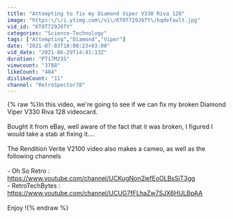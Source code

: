 ```yaml
---
title: "Attempting to fix my Diamond Viper V330 Riva 128"
image: "https:\/\/i.ytimg.com\/vi\/KT0T729J6TY\/hqdefault.jpg"
vid_id: "KT0T729J6TY"
categories: "Science-Technology"
tags: ["Attempting","Diamond","Viper"]
date: "2021-07-03T18:00:23+03:00"
vid_date: "2021-06-29T14:41:13Z"
duration: "PT17M23S"
viewcount: "3788"
likeCount: "484"
dislikeCount: "11"
channel: "RetroSpector78"
---
```

{% raw %}In this video, we're going to see if we can fix my broken Diamond Viper V330 Riva 128 videocard.<br /><br />Bought it from eBay, well aware of the fact that it was broken, I figured I would take a stab at fixing it....<br /><br />The Rendition Verite V2100 video also makes a cameo, as well as the following channels <br /><br />- Oh So Retro : <a rel="nofollow" target="blank" href="https://www.youtube.com/channel/UCKugNon2iefEoOLBsSiT3gg">https://www.youtube.com/channel/UCKugNon2iefEoOLBsSiT3gg</a><br />- RetroTechBytes : <a rel="nofollow" target="blank" href="https://www.youtube.com/channel/UCUG7fFLhaZw7SJX6HULBpAA">https://www.youtube.com/channel/UCUG7fFLhaZw7SJX6HULBpAA</a><br /><br />Enjoy !{% endraw %}
